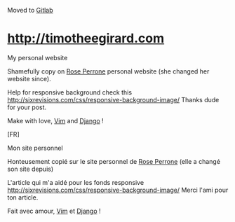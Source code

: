 Moved to [Gitlab](https://gitlab.com/timotheegirard/timotheegirarddotcom)

# http://timotheegirard.com

My personal website

Shamefully copy on [Rose Perrone](http://roseperrone.com/) personal website (she changed her website since).

Help for responsive background check this http://sixrevisions.com/css/responsive-background-image/ Thanks dude for your post.

Make with love, [Vim](http://vim.org/) and [Django](https://www.djangoproject.com/) !


[FR]

Mon site personnel

Honteusement copié sur le site personnel de [Rose Perrone](http://roseperrone.com/) (elle a changé son site depuis)

L'article qui m'a aidé pour les fonds responsive http://sixrevisions.com/css/responsive-background-image/ Merci l'ami pour ton article.

Fait avec amour, [Vim](http://vim.org/) et [Django](https://www.djangoproject.com/) !
